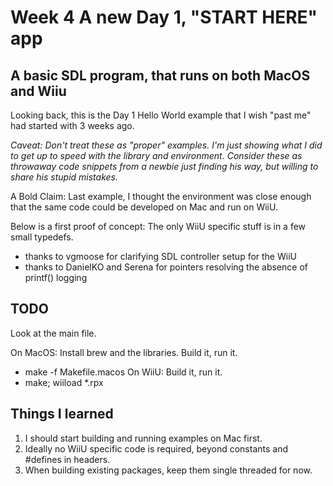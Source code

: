 # Week 4  A new Day 1, "START HERE" app 

## A basic SDL program, that runs on both MacOS and Wiiu

Looking back, this is the Day 1 Hello World example that I wish "past me" had started with 3 weeks ago.

_Caveat: Don't treat these as "proper" examples.  I'm just showing what I did to get up to 
speed with the library and environment.  Consider these as throwaway code snippets from a 
newbie just finding his way, but willing to share his stupid mistakes._

A Bold Claim: Last example, I thought the environment was close enough that the same
code could be developed on Mac and run on WiiU.  

Below is a first proof of concept:  The only WiiU specific stuff is in
a few small typedefs.  

* thanks to vgmoose for clarifying SDL controller setup for the WiiU
* thanks to DanielKO and Serena for pointers resolving the absence of printf() logging


## TODO
Look at the main file.

On MacOS: Install brew and the libraries.   Build it, run it. 
* make -f Makefile.macos
On WiiU: Build it, run it. 
* make; wiiload *.rpx


## Things I learned
1. I should start building and running examples on Mac first.
2. Ideally no WiiU specific code is required, beyond constants and #defines in headers.
3. When building existing packages, keep them single threaded for now.
